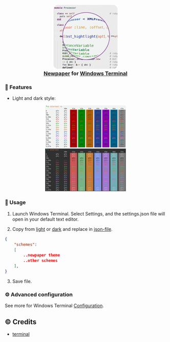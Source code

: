 <h3 align="center">
    <img src="https://raw.githubusercontent.com/new-paper/newpaper/main/assets/logo/logo-newpaper.png" width="200" alt="Logo"/><br/>
    <a href="https://github.com/new-paper/newpaper">Newpaper</a> for <a href="https://github.com/microsoft/terminal">Windows Terminal</a>
</h3>

### 🌟 Features

- Light and dark style:

<div align="center">

<a href="https://raw.githubusercontent.com/new-paper/newpaper/main/assets/previews/windows-terminal/windows-terminal_light.png"><img src="https://raw.githubusercontent.com/new-paper/newpaper/main/assets/previews/windows-terminal/windows-terminal_light.png" width=50% alt="light"></a>
<a href="https://raw.githubusercontent.com/new-paper/newpaper/main/assets/previews/windows-terminal/windows-terminal_dark.png"><img src="https://raw.githubusercontent.com/new-paper/newpaper/main/assets/previews/windows-terminal/windows-terminal_dark.png" width=50% alt="dark"></a>

</div>

### 🚀 Usage

1. Launch Windows Terminal. Select Settings, and the settings.json file will open in your default text editor.

2. Copy from [light](https://github.com/new-paper/windows-terminal/blob/main/themes/newpaper_light.json) or [dark](https://github.com/new-paper/windows-terminal/blob/main/themes/newpaper_light.json) and replace in [json-file](https://github.com/MicrosoftDocs/terminal/blob/main/TerminalDocs/customize-settings/color-schemes.md#creating-your-own-color-scheme).

```json
{
    "schemes":
    [
        ..newpaper theme
        ..other schemes
    ],
}
```

3. Save file.

### ⚙️ Advanced configuration

See more for Windows Terminal [Configuration](https://github.com/MicrosoftDocs/terminal/blob/main/TerminalDocs/customize-settings/color-schemes.md).

## ©️ Credits

+ [terminal](https://github.com/microsoft/terminal)

